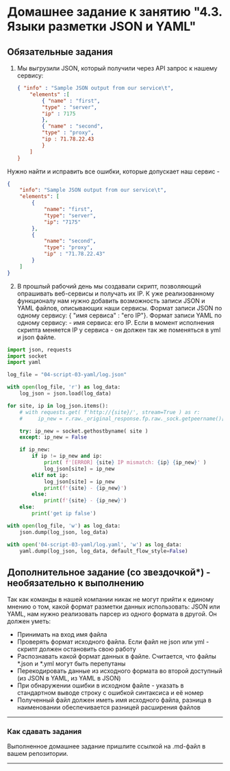 # Домашнее задание к занятию "4.3. Языки разметки JSON и YAML"

## Обязательные задания

1. Мы выгрузили JSON, который получили через API запрос к нашему сервису:
	```json
    { "info" : "Sample JSON output from our service\t",
        "elements" :[
            { "name" : "first",
            "type" : "server",
            "ip" : 7175
            },
            { "name" : "second",
            "type" : "proxy",
            "ip : 71.78.22.43
            }
        ]
    }
	```
  Нужно найти и исправить все ошибки, которые допускает наш сервис
    -
```json
{
    "info": "Sample JSON output from our service\t",
    "elements": [
        {
            "name": "first",
            "type": "server",
            "ip": "7175"
        },
        {
            "name": "second",
            "type": "proxy",
            "ip" : "71.78.22.43"
        }
    ]
}
```



2. В прошлый рабочий день мы создавали скрипт, позволяющий опрашивать веб-сервисы и получать их IP. К уже реализованному функционалу нам нужно добавить возможность записи JSON и YAML файлов, описывающих наши сервисы. Формат записи JSON по одному сервису: { "имя сервиса" : "его IP"}. Формат записи YAML по одному сервису: - имя сервиса: его IP. Если в момент исполнения скрипта меняется IP у сервиса - он должен так же поменяться в yml и json файле.

```python
import json, requests
import socket
import yaml

log_file = "04-script-03-yaml/log.json"

with open(log_file, 'r') as log_data:
    log_json = json.load(log_data)

for site, ip in log_json.items():
    # with requests.get( f'http://{site}/', stream=True ) as r:
    #     ip_new = r.raw._original_response.fp.raw._sock.getpeername()[0]

    try: ip_new = socket.gethostbyname( site )
    except: ip_new = False

    if ip_new:
        if ip != ip_new and ip:
            print( f'[ERROR] {site} IP mismatch: {ip} {ip_new}' )
            log_json[site] = ip_new
        elif not ip:
            log_json[site] = ip_new
            print(f'{site} - {ip_new}')
        else:
            print(f'{site} - {ip_new}')
    else:
        print('get ip false')

with open(log_file, 'w') as log_data:
    json.dump(log_json, log_data)

with open('04-script-03-yaml/log.yaml', 'w') as log_data:
    yaml.dump(log_json, log_data, default_flow_style=False)
```


## Дополнительное задание (со звездочкой*) - необязательно к выполнению

Так как команды в нашей компании никак не могут прийти к единому мнению о том, какой формат разметки данных использовать: JSON или YAML, нам нужно реализовать парсер из одного формата в другой. Он должен уметь:
   * Принимать на вход имя файла
   * Проверять формат исходного файла. Если файл не json или yml - скрипт должен остановить свою работу
   * Распознавать какой формат данных в файле. Считается, что файлы *.json и *.yml могут быть перепутаны
   * Перекодировать данные из исходного формата во второй доступный (из JSON в YAML, из YAML в JSON)
   * При обнаружении ошибки в исходном файле - указать в стандартном выводе строку с ошибкой синтаксиса и её номер
   * Полученный файл должен иметь имя исходного файла, разница в наименовании обеспечивается разницей расширения файлов

---

### Как сдавать задания

Выполненное домашнее задание пришлите ссылкой на .md-файл в вашем репозитории.

---

